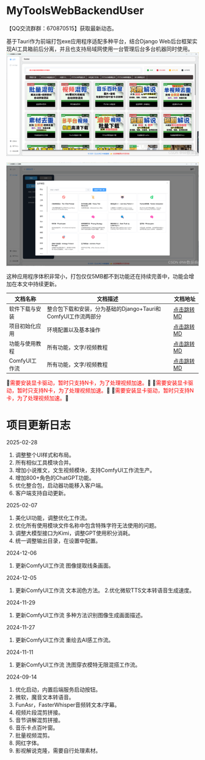 # MyToolsWebBackendUser

【QQ交流群群：670870515】获取最新动态。

基于Tauri作为前端打包exe应用程序适配多种平台，结合Django Web后台框架实现AI工具箱前后分离，并且也支持局域网使用一台管理后台多台机器同时使用。
![在这里插入图片描述](./doc/assets/006c4e16acf245e3adaa43f3f5d71e20.png)

![在这里插入图片描述](./doc/assets/a51c2304c96b4f0d89f461b68cea3edb.png)

这种应用程序体积非常小，打包仅仅5MB都不到功能还在持续完善中，功能会增加在本文中持续更新。

|文档名称|文档描述|文档地址|
|-|-|-| 
|软件下载与安装|整合包下载和安装，分为基础的Django+Tauri和ComfyUI工作流两部分|[点击跳转MD](doc/软件下载与安装.md ':include :type=code')
|项目初始化应用|环境配置以及基本操作|[点击跳转MD](doc/基础环境使用.md ':include :type=code')
|功能与使用教程|所有功能，文字/视频教程|[点击跳转MD](doc/功能与使用教程.md ':include :type=code')
|ComfyUI工作流|所有功能，文字/视频教程|[点击跳转MD](doc/ComfyUI工作流使用.md ':include :type=code')

🚨<font color="red">需要安装显卡驱动，暂时只支持N卡，为了处理视频加速。</font>🚨
🚨<font color="red">需要安装显卡驱动，暂时只支持N卡，为了处理视频加速。</font>🚨
🚨<font color="red">需要安装显卡驱动，暂时只支持N卡，为了处理视频加速。</font>🚨

# 项目更新日志

2025-02-28

1. 调整整个UI样式和布局。
2. 所有相似工具模块合并。
3. 增加小说推文，文生视频模块，支持ComfyUI工作流生产。
4. 增加800+角色的ChatGPT功能。
5. 优化整合包，启动器功能移入客户端。
6. 客户端支持自动更新。

2025-02-07

1. 美化UI功能，调整优化工作流。
2. 优化所有使用模块文件名称中包含特殊字符无法使用的问题。
3. 调整大模型接口为Kimi，调整GPT使用积分消耗。
4. 统一调整输出目录，在设置中配置。

2024-12-06

1. 更新ComfyUI工作流 图像提取线条画面。

2024-12-05

1. 更新ComfyUI工作流 文本润色方法。 2.优化微软TTS文本转语音生成速度。

2024-11-29

1. 更新ComfyUI工作流 多种方法识别图像生成画面描述。

2024-11-27

1. 更新ComfyUI工作流 重绘去AI感工作流。

2024-11-11

1. 更新ComfyUI工作流 洗图穿衣模特无限混搭工作流。

2024-09-14

1. 优化启动，内置后端服务启动按钮。
2. 微软，魔音文本转语音。
3. FunAsr，FasterWhisper音频转文本/字幕。
4. 视频片段混剪拼接。
5. 音节讲解混剪拼接。
6. 音乐卡点百叶窗。
7. 批量视频混剪。
8. 网红字体。
9. 影视解说克隆，需要自行处理素材。

